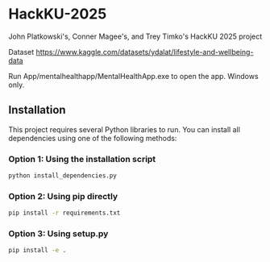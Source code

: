 # HackKU-2025
John Platkowski's, Conner Magee's, and Trey Timko's HackKU 2025 project

Dataset https://www.kaggle.com/datasets/ydalat/lifestyle-and-wellbeing-data

Run App/mentalhealthapp/MentalHealthApp.exe to open the app. Windows only.

## Installation

This project requires several Python libraries to run. You can install all dependencies using one of the following methods:

### Option 1: Using the installation script

```bash
python install_dependencies.py
```

### Option 2: Using pip directly

```bash
pip install -r requirements.txt
```

### Option 3: Using setup.py

```bash
pip install -e .
```
